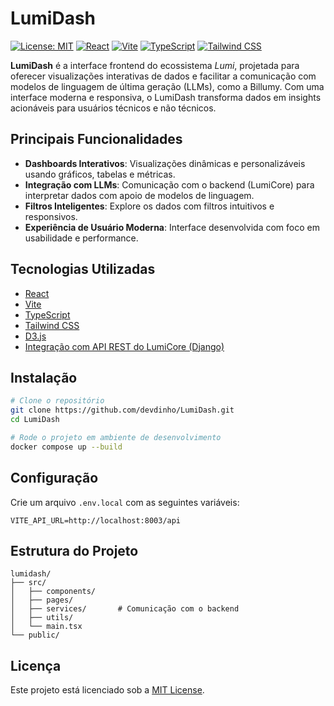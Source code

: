 # LumiDash
[![License: MIT](https://img.shields.io/badge/License-MIT-blue.svg)](LICENSE)  [![React](https://img.shields.io/badge/React-19+-61DAFB?logo=react)](https://react.dev/)  [![Vite](https://img.shields.io/badge/Vite-4+-646CFF?logo=vite)](https://vitejs.dev/)  [![TypeScript](https://img.shields.io/badge/TypeScript-4+-blue?logo=typescript)](https://www.typescriptlang.org/)  [![Tailwind CSS](https://img.shields.io/badge/Tailwind_CSS-3+-06B6D4?logo=tailwindcss)](https://tailwindcss.com/)

**LumiDash** é a interface frontend do ecossistema *Lumi*, projetada para oferecer visualizações interativas de dados e facilitar a comunicação com modelos de linguagem de última geração (LLMs), como a Billumy. Com uma interface moderna e responsiva, o LumiDash transforma dados em insights acionáveis para usuários técnicos e não técnicos.

## Principais Funcionalidades

* **Dashboards Interativos**: Visualizações dinâmicas e personalizáveis usando gráficos, tabelas e métricas.
* **Integração com LLMs**: Comunicação com o backend (LumiCore) para interpretar dados com apoio de modelos de linguagem.
* **Filtros Inteligentes**: Explore os dados com filtros intuitivos e responsivos.
* **Experiência de Usuário Moderna**: Interface desenvolvida com foco em usabilidade e performance.

## Tecnologias Utilizadas

* [React](https://react.dev/)
* [Vite](https://vitejs.dev/)
* [TypeScript](https://www.typescriptlang.org/)
* [Tailwind CSS](https://tailwindcss.com/)
* [D3.js](https://d3js.org/)
* [Integração com API REST do LumiCore (Django)](https://github.com/devdinho/LumiCore)

## Instalação

```bash
# Clone o repositório
git clone https://github.com/devdinho/LumiDash.git
cd LumiDash

# Rode o projeto em ambiente de desenvolvimento
docker compose up --build
```

## Configuração

Crie um arquivo `.env.local` com as seguintes variáveis:

```env
VITE_API_URL=http://localhost:8003/api
```

## Estrutura do Projeto

```
lumidash/
├── src/
│   ├── components/
│   ├── pages/
│   ├── services/       # Comunicação com o backend
│   ├── utils/
│   └── main.tsx
└── public/
```

## Licença

Este projeto está licenciado sob a [MIT License](LICENSE).
